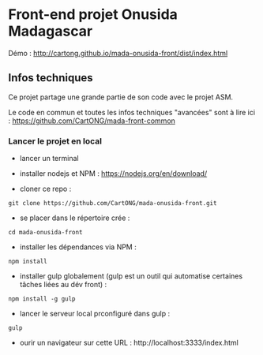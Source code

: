 # Front-end projet Onusida Madagascar

Démo :
http://cartong.github.io/mada-onusida-front/dist/index.html

## Infos techniques

Ce projet partage une grande partie de son code avec le projet ASM.

Le code en commun et toutes les infos techniques "avancées" sont à lire ici :
https://github.com/CartONG/mada-front-common

### Lancer le projet en local

- lancer un terminal

- installer nodejs et NPM : https://nodejs.org/en/download/

- cloner ce repo :

`git clone https://github.com/CartONG/mada-onusida-front.git`
- se placer dans le répertoire crée :

`cd mada-onusida-front`

- installer les dépendances via NPM :

`npm install`

- installer gulp globalement (gulp est un outil qui automatise certaines tâches liées au dév front) :

`npm install -g gulp`

- lancer le serveur local prconfiguré dans gulp :

`gulp`

- ourir un navigateur sur cette URL : http://localhost:3333/index.html
